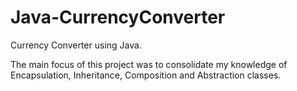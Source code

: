 # Java-CurrencyConverter

Currency Converter using Java.

The main focus of this project was to consolidate my knowledge of Encapsulation, Inheritance, Composition and Abstraction classes.
